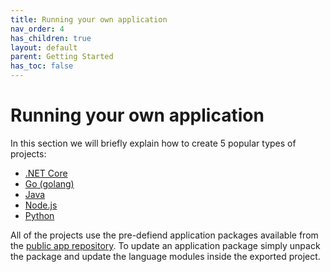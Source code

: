 ```yaml
---
title: Running your own application
nav_order: 4
has_children: true
layout: default
parent: Getting Started
has_toc: false
---
```


# Running your own application

In this section we will briefly explain how to create 5 popular types of projects:

- [.NET Core](start-dotnet/)
- [Go (golang)](start-golang/)
- [Java](start-java/)
- [Node.js](start-nodejs/)
- [Python](start-python/)

All of the projects use the pre-defiend application packages available from the [public app repository](https://apps.vorteil.io/). To update an application package simply unpack the package and update the language modules inside the exported project.
